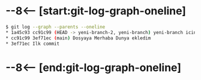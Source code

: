 # --8<-- [start:git-log-graph-oneline]
```bash 
$ git log --graph --parents --oneline
* 1a45c93 cc91c99 (HEAD -> yeni-branch-2, yeni-branch) yeni-branch icin ilk commitimi atiyorum
* cc91c99 3ef71ec (main) Dosyaya Merhaba Dunya ekledim
* 3ef71ec Ilk commit
```
# --8<-- [end:git-log-graph-oneline]
